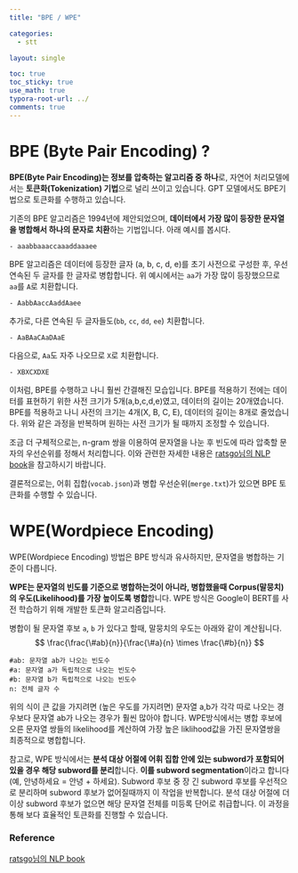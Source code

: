 ```yaml
---
title: "BPE / WPE"

categories:
  - stt

layout: single

toc: true
toc_sticky: true
use_math: true
typora-root-url: ../
comments: true
---
```




# BPE (Byte Pair Encoding) ?

**BPE(Byte Pair Encoding)는 정보를 압축하는 알고리즘 중 하나**로, 자연어 처리모델에서는 **토큰화(Tokenization) 기법**으로 널리 쓰이고 있습니다. GPT 모델에서도 BPE기법으로 토큰화를 수행하고 있습니다.



기존의 BPE 알고리즘은 1994년에 제안되었으며, **데이터에서 가장 많이 등장한 문자열을 병합해서 하나의 문자로 치환**하는 기법입니다. 아래 예시를 봅시다.

```
- aaabbaaaccaaaddaaaee 
```

BPE 알고리즘은 데이터에 등장한 글자 (a, b, c, d, e)를 초기 사전으로 구성한 후, 우선 연속된 두 글자를 한 글자로 병합합니다. 위 예시에서는 `aa`가 가장 많이 등장했으므로 `aa`를 `A`로 치환합니다.

```
- AabbAaccAaddAaee
```

 추가로, 다른 연속된 두 글자들도(`bb`, `cc`, `dd`, `ee`) 치환합니다.

```
- AaBAaCAaDAaE
```

다음으로, `Aa`도 자주 나오므로 `X`로 치환합니다.

```
- XBXCXDXE
```



이처럼, BPE를 수행하고 나니 훨씬 간결해진 모습입니다. BPE를 적용하기 전에는 데이터를 표현하기 위한 사전 크기가 5개(a,b,c,d,e)였고, 데이터의 길이는 20개였습니다. BPE를 적용하고 나니 사전의 크기는 4개(X, B, C, E), 데이터의 길이는 8개로 줄었습니다. 위와 같은 과정을 반복하며 원하는 사전 크기가 될 때까지 조정할 수 있습니다. 

조금 더 구체적으로는, n-gram 쌍을 이용하여 문자열을 나눈 후 빈도에 따라 압축할 문자의 우선순위를 정해서 처리합니다. 이와 관련한 자세한 내용은 [ratsgo님의 NLP book](https://ratsgo.github.io/nlpbook/docs/preprocess/bpe/)을 참고하시기 바랍니다. 

결론적으로는, 어휘 집합(`vocab.json`)과 병합 우선순위(`merge.txt`)가 있으면 BPE 토큰화를 수행할 수 있습니다.  



# WPE(Wordpiece Encoding)

WPE(Wordpiece Encoding) 방법은 BPE 방식과 유사하지만, 문자열을 병합하는 기준이 다릅니다. 

**WPE는 문자열의 빈도를 기준으로 병합하는것이 아니라, 병합했을때 Corpus(말뭉치)의 우도(Likelihood)를 가장 높이도록  병합**합니다. WPE 방식은 Google이 BERT를 사전 학습하기 위해 개발한 토큰화 알고리즘입니다.



병합이 될 문자열 후보 `a`, `b` 가 있다고 할때, 말뭉치의 우도는 아래와 같이 계산됩니다.
$$
\frac{\frac{\#ab}{n}}{\frac{\#a}{n} \times \frac{\#b}{n}}
$$


```
#ab: 문자열 ab가 나오는 빈도수
#a: 문자열 a가 독립적으로 나오는 빈도수
#b: 문자열 b가 독립적으로 나오는 빈도수
n: 전체 글자 수 
```

 위의 식이 큰 값을 가지려면 (높은 우도를 가지려면) 문자열 a,b가 각각 따로 나오는 경우보다 문자열 ab가 나오는 경우가 훨씬 많아야 합니다. WPE방식에서는 병합 후보에 오른 문자열 쌍들의 likelihood를 계산하여 가장 높은 liklihood값을 가진 문자열쌍을 최종적으로 병합합니다. 

참고로, WPE 방식에서는 **분석 대상 어절에 어휘 집합 안에 있는 subword가 포함되어있을 경우 해당 subword를 분리**합니다. **이를 subword segmentation**이라고 합니다 (예, 안녕하세요 = 안녕 + 하세요). Subword 후보 중 장 긴 subword 후보를 우선적으로 분리하며 subword 후보가 없어질때까지 이 작업을 반복합니다. 분석 대상 어절에 더 이상 subword 후보가 없으면 해당 문자열 전체를 미등록 단어로 취급합니다. 이 과정을 통해 보다 효율적인 토큰화를 진행할 수 있습니다. 



### Reference

 [ratsgo님의 NLP book](https://ratsgo.github.io/nlpbook/docs/preprocess/bpe/)

